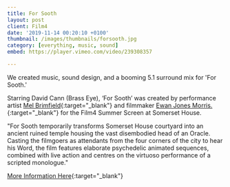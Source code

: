 ```yaml
---
title: For Sooth
layout: post
client: Film4
date: '2019-11-14 00:20:10 +0100'
thumbnail: /images/thumbnails/forsooth.jpg
category: [everything, music, sound]
embed: https://player.vimeo.com/video/239308357

---
```


We created music, sound design, and a booming 5.1 surround mix for 'For Sooth.'

Starring David Cann (Brass Eye), ‘For Sooth’ was created by performance artist [Mel Brimfield](https://www.somersethouse.org.uk/residents/mel-brimfield/){:target="_blank"}
and filmmaker [Ewan Jones Morris.](https://www.somersethouse.org.uk/residents/ewan-jones-morris/){:target="_blank"} for the Film4 Summer Screen at Somerset House.


"For Sooth temporarily transforms Somerset House courtyard into an ancient ruined temple housing the vast disembodied head of an Oracle. Casting the filmgoers as attendants from the four corners of the city to hear his Word, the film features elaborate psychedelic animated sequences, combined with live action and centres on the virtuoso performance of a scripted monologue."



[More Information Here](https://www.somersethouse.org.uk/whats-on/film4-summer-screen/for-sooth/){:target="_blank"}  
